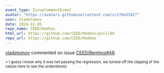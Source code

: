 ```yaml
---
event_type: IssueCommentEvent
avatar: "https://avatars.githubusercontent.com/u/17843342?"
user: vladotomov
date: 2024-12-05
repo_name: CEED/Remhos
html_url: https://github.com/CEED/Remhos/pull/48
repo_url: https://github.com/CEED/Remhos
---
```


<a href='https://github.com/vladotomov' target='_blank'>vladotomov</a> commented on issue <a href='https://github.com/CEED/Remhos/pull/48' target='_blank'>CEED/Remhos#48</a>.

<small>> I guess I know why it was not passing the regression, we turned off the clipping of the values here to see the undershoots 